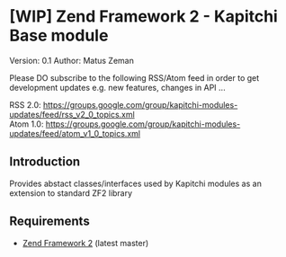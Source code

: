 [WIP] Zend Framework 2 - Kapitchi Base module
=================================================
Version: 0.1
Author:  Matus Zeman

Please DO subscribe to the following RSS/Atom feed in order to get development updates e.g. new features, changes in API ... 

RSS 2.0: https://groups.google.com/group/kapitchi-modules-updates/feed/rss_v2_0_topics.xml  
Atom 1.0: https://groups.google.com/group/kapitchi-modules-updates/feed/atom_v1_0_topics.xml  


Introduction
------------
Provides abstact classes/interfaces used by Kapitchi modules as an extension to standard ZF2 library  

Requirements
------------

* [Zend Framework 2](https://github.com/zendframework/zf2) (latest master)